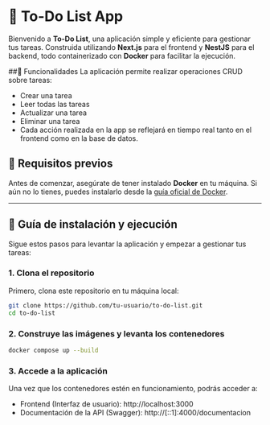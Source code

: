 # 🚀 To-Do List App

Bienvenido a **To-Do List**, una aplicación simple y eficiente para gestionar tus tareas. Construida utilizando **Next.js** para el frontend y **NestJS** para el backend, todo containerizado con **Docker** para facilitar la ejecución.

##📝 Funcionalidades
La aplicación permite realizar operaciones CRUD sobre tareas:

- Crear una tarea
- Leer todas las tareas
- Actualizar una tarea
- Eliminar una tarea
- Cada acción realizada en la app se reflejará en tiempo real tanto en el frontend como en la base de datos.


## 🔧 Requisitos previos

Antes de comenzar, asegúrate de tener instalado **Docker** en tu máquina. Si aún no lo tienes, puedes instalarlo desde la [guía oficial de Docker](https://docs.docker.com/get-docker/).

---

## 🏁 Guía de instalación y ejecución

Sigue estos pasos para levantar la aplicación y empezar a gestionar tus tareas:

### 1. Clona el repositorio

Primero, clona este repositorio en tu máquina local:

```bash
git clone https://github.com/tu-usuario/to-do-list.git
cd to-do-list
```
### 2. Construye las imágenes y levanta los contenedores
```bash
docker compose up --build
```
### 3. Accede a la aplicación

Una vez que los contenedores estén en funcionamiento, podrás acceder a:

- Frontend (Interfaz de usuario): http://localhost:3000
- Documentación de la API (Swagger): http://[::1]:4000/documentacion
